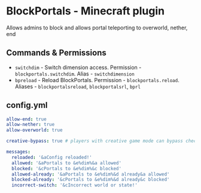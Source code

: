 # BlockPortals - Minecraft plugin

Allows admins to block and allows portal teleporting to overworld, nether, end

## Commands & Permissions

* `switchdim` - Switch dimension access. Permission - `blockportals.switchdim`. Alias - `switchdimension`
* `bpreload` - Reload BlockPortals. Permission - `blockportals.reload`. Aliases - `blockportalsreload`, `blockportalsrl`, `bprl`

## config.yml
```yaml
allow-end: true
allow-nether: true
allow-overworld: true

creative-bypass: true # players with creative game mode can bypass check and use portals as normal

messages:
  reloaded: '&aConfig reloaded!'
  allowed: '&aPortals to &e%dim%&a allowed'
  blocked: '&cPortals to &e%dim%&c blocked'
  allowed-already: '&aPortals to &e%dim%&d already&a allowed'
  blocked-already: '&cPortals to &e%dim%&d already&c blocked'
  incorrect-switch: '&cIncorrect world or state!'
```
